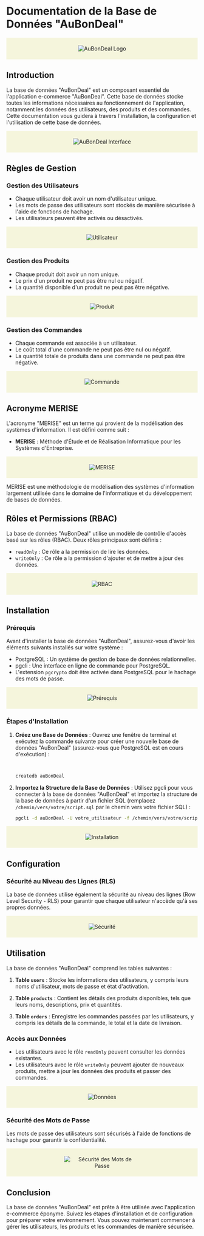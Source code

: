 # Documentation de la Base de Données "AuBonDeal"

<div style="background-color: beige; padding: 20px; text-align: center;">
  <img src="https://example.com/logo.png" alt="AuBonDeal Logo" style="max-width: 200px;">
</div>

## Introduction

La base de données "AuBonDeal" est un composant essentiel de l'application e-commerce "AuBonDeal". Cette base de données stocke toutes les informations nécessaires au fonctionnement de l'application, notamment les données des utilisateurs, des produits et des commandes. Cette documentation vous guidera à travers l'installation, la configuration et l'utilisation de cette base de données.

<div style="background-color: beige; padding: 20px; text-align: center;">
  <img src="https://example.com/interface.png" alt="AuBonDeal Interface" style="max-width: 400px;">
</div>

## Règles de Gestion

### Gestion des Utilisateurs
- Chaque utilisateur doit avoir un nom d'utilisateur unique.
- Les mots de passe des utilisateurs sont stockés de manière sécurisée à l'aide de fonctions de hachage.
- Les utilisateurs peuvent être activés ou désactivés.

<div style="background-color: beige; padding: 20px; text-align: center;">
  <img src="https://example.com/user.png" alt="Utilisateur" style="max-width: 200px;">
</div>

### Gestion des Produits
- Chaque produit doit avoir un nom unique.
- Le prix d'un produit ne peut pas être nul ou négatif.
- La quantité disponible d'un produit ne peut pas être négative.

<div style="background-color: beige; padding: 20px; text-align: center;">
  <img src="https://example.com/product.png" alt="Produit" style="max-width: 200px;">
</div>

### Gestion des Commandes
- Chaque commande est associée à un utilisateur.
- Le coût total d'une commande ne peut pas être nul ou négatif.
- La quantité totale de produits dans une commande ne peut pas être négative.

<div style="background-color: beige; padding: 20px; text-align: center;">
  <img src="https://example.com/order.png" alt="Commande" style="max-width: 200px;">
</div>

## Acronyme MERISE

L'acronyme "MERISE" est un terme qui provient de la modélisation des systèmes d'information. Il est défini comme suit :

- **MERISE** : Méthode d'Étude et de Réalisation Informatique pour les Systèmes d'Entreprise.

<div style="background-color: beige; padding: 20px; text-align: center;">
  <img src="https://example.com/merise.png" alt="MERISE" style="max-width: 200px;">
</div>

MERISE est une méthodologie de modélisation des systèmes d'information largement utilisée dans le domaine de l'informatique et du développement de bases de données.

## Rôles et Permissions (RBAC)

La base de données "AuBonDeal" utilise un modèle de contrôle d'accès basé sur les rôles (RBAC). Deux rôles principaux sont définis :

- `readOnly` : Ce rôle a la permission de lire les données.
- `writeOnly` : Ce rôle a la permission d'ajouter et de mettre à jour des données.

<div style="background-color: beige; padding: 20px; text-align: center;">
  <img src="https://example.com/rbac.png" alt="RBAC" style="max-width: 200px;">
</div>

## Installation

### Prérequis
Avant d'installer la base de données "AuBonDeal", assurez-vous d'avoir les éléments suivants installés sur votre système :
- PostgreSQL : Un système de gestion de base de données relationnelles.
- pgcli : Une interface en ligne de commande pour PostgreSQL.
- L'extension `pgcrypto` doit être activée dans PostgreSQL pour le hachage des mots de passe.

<div style="background-color: beige; padding: 20px; text-align: center;">
  <img src="https://example.com/prerequisites.png" alt="Prérequis" style="max-width: 400px;">
</div>

### Étapes d'Installation

1. **Créez une Base de Données** : Ouvrez une fenêtre de terminal et exécutez la commande suivante pour créer une nouvelle base de données "AuBonDeal" (assurez-vous que PostgreSQL est en cours d'exécution) :
   ```bash


   createdb auBonDeal
   ```

2. **Importez la Structure de la Base de Données** : Utilisez pgcli pour vous connecter à la base de données "AuBonDeal" et importez la structure de la base de données à partir d'un fichier SQL (remplacez `/chemin/vers/votre/script.sql` par le chemin vers votre fichier SQL) :
   ```bash
   pgcli -d auBonDeal -U votre_utilisateur -f /chemin/vers/votre/script.sql
   ```

<div style="background-color: beige; padding: 20px; text-align: center;">
  <img src="https://example.com/installation.png" alt="Installation" style="max-width: 400px;">
</div>

## Configuration

### Sécurité au Niveau des Lignes (RLS)

La base de données utilise également la sécurité au niveau des lignes (Row Level Security - RLS) pour garantir que chaque utilisateur n'accède qu'à ses propres données.

<div style="background-color: beige; padding: 20px; text-align: center;">
  <img src="https://example.com/security.png" alt="Sécurité" style="max-width: 200px;">
</div>

## Utilisation

La base de données "AuBonDeal" comprend les tables suivantes :

1. **Table `users`** : Stocke les informations des utilisateurs, y compris leurs noms d'utilisateur, mots de passe et état d'activation.

2. **Table `products`** : Contient les détails des produits disponibles, tels que leurs noms, descriptions, prix et quantités.

3. **Table `orders`** : Enregistre les commandes passées par les utilisateurs, y compris les détails de la commande, le total et la date de livraison.

### Accès aux Données

- Les utilisateurs avec le rôle `readOnly` peuvent consulter les données existantes.
- Les utilisateurs avec le rôle `writeOnly` peuvent ajouter de nouveaux produits, mettre à jour les données des produits et passer des commandes.

<div style="background-color: beige; padding: 20px; text-align: center;">
  <img src="https://example.com/data.png" alt="Données" style="max-width: 200px;">
</div>

### Sécurité des Mots de Passe

Les mots de passe des utilisateurs sont sécurisés à l'aide de fonctions de hachage pour garantir la confidentialité.

<div style="background-color: beige; padding: 20px; text-align: center;">
  <img src="https://example.com/password.png" alt="Sécurité des Mots de Passe" style="max-width: 200px;">
</div>

## Conclusion

La base de données "AuBonDeal" est prête à être utilisée avec l'application e-commerce éponyme. Suivez les étapes d'installation et de configuration pour préparer votre environnement. Vous pouvez maintenant commencer à gérer les utilisateurs, les produits et les commandes de manière sécurisée.
